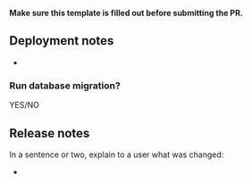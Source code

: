 **Make sure this template is filled out before submitting the PR.**


## Deployment notes

- 

### Run database migration?

YES/NO

## Release notes

In a sentence or two, explain to a user what was changed:

-

